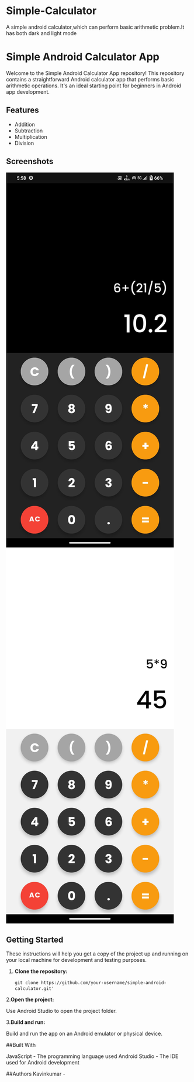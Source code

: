 # Simple-Calculator
A simple android calculator,which can perform basic arithmetic problem.It has both dark and light mode
# Simple Android Calculator App

Welcome to the Simple Android Calculator App repository! This repository contains a straightforward Android calculator app that performs basic arithmetic operations. It's an ideal starting point for beginners in Android app development.

## Features

- Addition
- Subtraction
- Multiplication
- Division

## Screenshots

![Dark mode screenshot](https://github.com/Kavinkumar442005/Simple-Calculator/blob/master/Dark%20mode%20calculator.jpg?raw=true )
![Light mode screenshot](https://github.com/Kavinkumar442005/Simple-Calculator/blob/master/Light%20mode%20calculator.jpg)

## Getting Started

These instructions will help you get a copy of the project up and running on your local machine for development and testing purposes.

1. **Clone the repository:**

   ```shell
   git clone https://github.com/your-username/simple-android-calculator.git'
2.**Open the project:**

Use Android Studio to open the project folder.

3.**Build and run:**

Build and run the app on an Android emulator or physical device.

##Built With

JavaScript - The programming language used
Android Studio - The IDE used for Android development

##Authors
Kavinkumar - 
